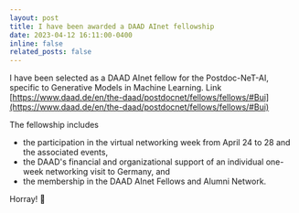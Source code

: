 ```yaml
---
layout: post
title: I have been awarded a DAAD AInet fellowship
date: 2023-04-12 16:11:00-0400
inline: false
related_posts: false
---
```


I have been selected as a DAAD AInet fellow for the Postdoc-NeT-AI, specific to Generative Models in Machine Learning. Link  [https://www.daad.de/en/the-daad/postdocnet/fellows/fellows/#Bui](https://www.daad.de/en/the-daad/postdocnet/fellows/fellows/#Bui)

The fellowship includes

- the participation in the virtual networking week from April 24 to 28 and the associated events,
- the DAAD's financial and organizational support of an individual one-week networking visit to Germany, and
- the membership in the DAAD AInet Fellows and Alumni Network.

Horray! 🎉